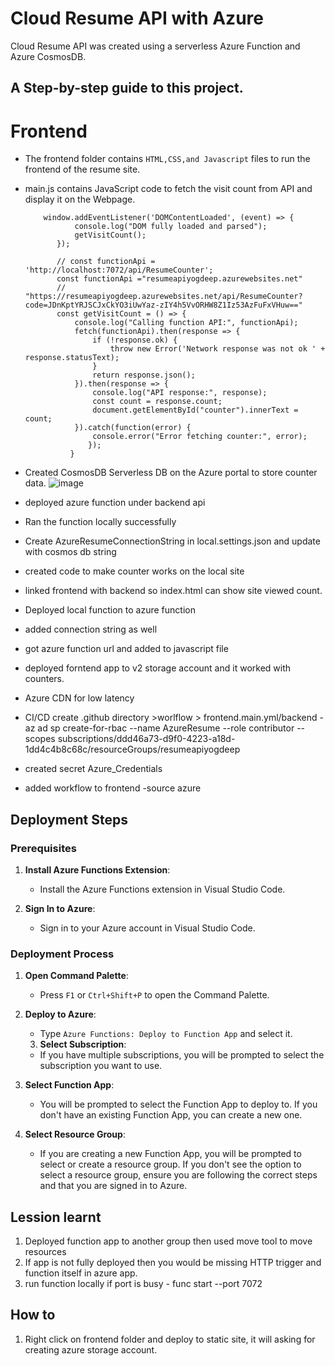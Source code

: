 # Cloud Resume API with Azure 
Cloud Resume API was created using a serverless Azure Function and Azure CosmosDB. 

## A Step-by-step guide to this project.

# Frontend
- The frontend folder contains `HTML,CSS,and Javascript` files to run the frontend of the resume site. 
- main.js contains JavaScript code to fetch the visit count from API and display it on the Webpage.
  ```Js
      window.addEventListener('DOMContentLoaded', (event) => {
             console.log("DOM fully loaded and parsed");
             getVisitCount();
         });
         
         // const functionApi = 'http://localhost:7072/api/ResumeCounter';
         const functionApi ="resumeapiyogdeep.azurewebsites.net"
         // "https://resumeapiyogdeep.azurewebsites.net/api/ResumeCounter?code=JDnKptYRJSCJxCkYO3iUwYaz-zIY4h5VvORHW8Z1Iz53AzFuFxVHuw=="
         const getVisitCount = () => {
             console.log("Calling function API:", functionApi);
             fetch(functionApi).then(response => {
                 if (!response.ok) {
                     throw new Error('Network response was not ok ' + response.statusText);
                 }
                 return response.json();
             }).then(response => {
                 console.log("API response:", response);
                 const count = response.count;
                 document.getElementById("counter").innerText = count;
             }).catch(function(error) {
                 console.error("Error fetching counter:", error);
                });
            }     
  ```
- Created CosmosDB Serverless DB on the Azure portal to store counter data.
    ![image](https://github.com/user-attachments/assets/1b2fb845-8bb4-4d93-a9b3-dd7c981aff03)

- deployed azure function under backend api 
- Ran the function locally successfully 
- Create AzureResumeConnectionString in local.settings.json and update with cosmos db string
- created code to make counter works on the local site 
- linked frontend with backend so index.html can show site viewed count. 
- Deployed local function to azure function 
- added connection string as well
- got azure function url and added to javascript file 
- deployed forntend app to v2 storage account and it worked with counters. 
- Azure CDN for low latency 
- CI/CD create .github directory >worlflow > frontend.main.yml/backend
-az ad sp create-for-rbac --name AzureResume --role contributor --scopes subscriptions/ddd46a73-d9f0-4223-a18d-1dd4c4b8c68c/resourceGroups/resumeapiyogdeep
- created secret Azure_Credentials
- added workflow to frontend -source azure

## Deployment Steps

### Prerequisites

1. **Install Azure Functions Extension**:
   - Install the Azure Functions extension in Visual Studio Code.

2. **Sign In to Azure**:
   - Sign in to your Azure account in Visual Studio Code.

### Deployment Process

1. **Open Command Palette**:
   - Press `F1` or `Ctrl+Shift+P` to open the Command Palette.

2. **Deploy to Azure**:
   - Type `Azure Functions: Deploy to Function App` and select it.
   3. **Select Subscription**:
   - If you have multiple subscriptions, you will be prompted to select the subscription you want to use.

4. **Select Function App**:
   - You will be prompted to select the Function App to deploy to. If you don't have an existing Function App, you can create a new one.

5. **Select Resource Group**:
   - If you are creating a new Function App, you will be prompted to select or create a resource group. If you don't see the option to select a resource group, ensure you are following the correct steps and that you are signed in to Azure.

## Lession learnt 

1. Deployed function app to another group then used move tool to move resources 
2. If app is not fully deployed then you would be missing HTTP trigger and function itself in azure app. 
3. run function locally if port is busy - func start --port 7072

## How to 

1. Right click on frontend folder and deploy to static site, it will asking for creating 
azure storage account. 
